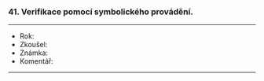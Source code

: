 ### 41. Verifikace pomocí symbolického provádění.

----------------------------------------

- Rok:
- Zkoušel:
- Známka:
- Komentář:

----------------------------------------